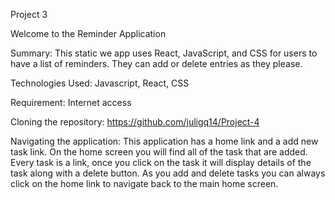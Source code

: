 Project 3 

Welcome to the Reminder Application

Summary: This static we app uses React, JavaScript, and CSS for users to have a list of reminders. They can add or delete entries as they please. 

Technologies Used: Javascript, React, CSS

Requirement: Internet access

Cloning the repository: https://github.com/juligq14/Project-4

Navigating the application: This application has a home link and a add new task link. On the home screen you will find all of the task that are added. Every task is a link, once you click on the task it will display details of the task along with a delete button. As you add and delete tasks you can always click on the home link to navigate back to the main home screen. 

